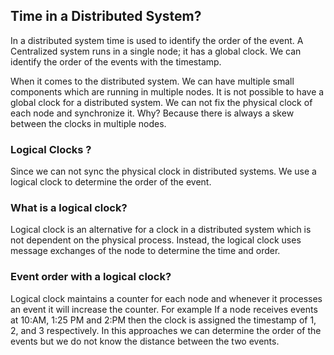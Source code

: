 ## Time in a Distributed System?
In a distributed system time is used to identify the order of the event. A Centralized system runs in a single node; it 
has a global clock. We can identify the order of the events with the timestamp.

When it comes to the distributed system. We can have multiple small components which are running in multiple nodes. It 
is not possible to have a global clock for a distributed system. We can not fix the physical clock of each node and 
synchronize it. Why? Because there is always a skew between the clocks in multiple nodes.

### Logical Clocks ?
Since we can not sync the physical clock in distributed systems. We use a logical clock to determine the order of the 
event.

### What is a logical clock?
Logical clock is an alternative for a clock in a distributed system which is not dependent on the physical process. 
Instead, the logical clock uses message exchanges of the node to determine  the time and order.

### Event order with a logical clock?
Logical clock maintains a counter for each node and whenever it processes an event it will increase the counter. 
For example If a node receives events at 10:AM, 1:25 PM and 2:PM then the clock is assigned the timestamp of 1, 2, and 3 respectively. In this approaches we can determine the order of the events but we do not know the distance between the two events.
